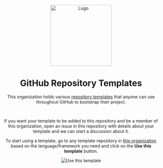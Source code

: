 <div align="center">
  <img src="https://github.com/RepositoryTemplates.png" height="200" alt="Logo" />

  <h1>GitHub Repository Templates</h1>

  <p>
  This organization holds various <a href="https://github.blog/2019-06-06-generate-new-repositories-with-repository-templates/" title="GitHub Repository Templates">repository templates</a> that anyone
    can use throughout GitHub to bootstrap their project.
  </p>

  <br />

  <p>
    If you want your template to be added to this repository and be
    a member of this organization, open an issue in this repository
    with details about your template and we can start a discussion
    about it.
  </p>

  <p>
    To start using a template, go to any template repository in <a href="https://github.com/RepositoryTemplates" title="Repository Templates">
    this organization</a> based on the language/framework you need and
    click on the <strong>Use this template</strong> button.
  </p>
  <img src="https://i.imgur.com/dsaDBHZ.png" alt="Use this template" />
</div>
